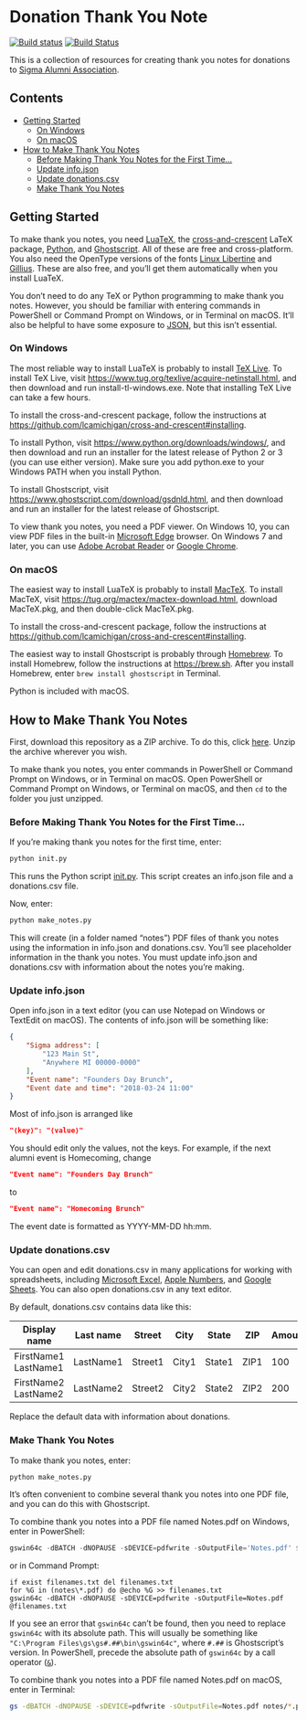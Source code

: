 # Donation Thank You Note

[![Build status](https://ci.appveyor.com/api/projects/status/yrco52v0ay9t50a0?svg=true)](https://ci.appveyor.com/project/lcamichigan/donation-thank-you-note)
[![Build Status](https://travis-ci.org/lcamichigan/donation-thank-you-note.svg?branch=master)](https://travis-ci.org/lcamichigan/donation-thank-you-note)

This is a collection of resources for creating thank you notes for donations to
[Sigma Alumni Association](https://lcamichigan.com).

## Contents

* [Getting Started](#getting-started)
  * [On Windows](#on-windows)
  * [On macOS](#on-macos)
* [How to Make Thank You Notes](#how-to-make-thank-you-notes)
  * [Before Making Thank You Notes for the First Time…](#before-making-thank-you-notes-for-the-first-time)
  * [Update info\.json](#update-infojson)
  * [Update donations\.csv](#update-donationscsv)
  * [Make Thank You Notes](#make-thank-you-notes)

## Getting Started

To make thank you notes, you need [LuaTeX](http://www.luatex.org), the
[cross-and-crescent](https://github.com/lcamichigan/cross-and-crescent)
LaTeX package, [Python](https://www.python.org), and
[Ghostscript](https://www.ghostscript.com). All of these are free and
cross-platform. You also need the OpenType versions of the fonts
[Linux Libertine](http://libertine-fonts.org) and
[Gillius](http://arkandis.tuxfamily.org/adffonts.html). These are also free, and
you’ll get them automatically when you install LuaTeX.

You don’t need to do any TeX or Python programming to make thank you notes.
However, you should be familiar with entering commands in PowerShell or Command
Prompt on Windows, or in Terminal on macOS. It’ll also be helpful to have some
exposure to [JSON](https://en.wikipedia.org/wiki/JSON), but this isn’t
essential.

### On Windows

The most reliable way to install LuaTeX is probably to install
[TeX Live](https://www.tug.org/texlive/). To install TeX Live, visit
https://www.tug.org/texlive/acquire-netinstall.html, and then download and run
install-tl-windows.exe. Note that installing TeX Live can take a few hours.

To install the cross-and-crescent package, follow the instructions at
https://github.com/lcamichigan/cross-and-crescent#installing.

To install Python, visit https://www.python.org/downloads/windows/, and then
download and run an installer for the latest release of Python 2 or 3 (you can
use either version). Make sure you add python.exe to your Windows PATH when you
install Python.

To install Ghostscript, visit https://www.ghostscript.com/download/gsdnld.html,
and then download and run an installer for the latest release of Ghostscript.

To view thank you notes, you need a PDF viewer. On Windows 10, you can view PDF
files in the built-in
[Microsoft Edge](https://www.microsoft.com/en-us/windows/microsoft-edge)
browser. On Windows 7 and later, you can use
[Adobe Acrobat Reader](https://get.adobe.com/reader/) or
[Google Chrome](https://www.google.com/chrome/).

### On macOS

The easiest way to install LuaTeX is probably to install
[MacTeX](https://www.tug.org/mactex/). To install MacTeX, visit
https://tug.org/mactex/mactex-download.html, download MacTeX.pkg, and then
double-click MacTeX.pkg.

To install the cross-and-crescent package, follow the instructions at
https://github.com/lcamichigan/cross-and-crescent#installing.

The easiest way to install Ghostscript is probably through
[Homebrew](https://brew.sh). To install Homebrew, follow the instructions at
https://brew.sh. After you install Homebrew, enter `brew install ghostscript` in
Terminal.

Python is included with macOS.

## How to Make Thank You Notes

First, download this repository as a ZIP archive. To do this, click
[here](https://github.com/lcamichigan/donation-thank-you-note/archive/master.zip).
Unzip the archive wherever you wish.

To make thank you notes, you enter commands in PowerShell or Command Prompt on
Windows, or in Terminal on macOS. Open PowerShell or Command Prompt on Windows,
or Terminal on macOS, and then `cd` to the folder you just unzipped.

### Before Making Thank You Notes for the First Time…

If you’re making thank you notes for the first time, enter:

```sh
python init.py
```

This runs the Python script [init.py](init.py). This script creates an info.json
file and a donations.csv file.

Now, enter:

```sh
python make_notes.py
```

This will create (in a folder named “notes”) PDF files of thank you notes using
the information in info.json and donations.csv. You’ll see placeholder
information in the thank you notes. You must update info.json and donations.csv
with information about the notes you’re making.

### Update info.json

Open info.json in a text editor (you can use Notepad on Windows or TextEdit on
macOS). The contents of info.json will be something like:

```json
{
    "Sigma address": [
        "123 Main St",
        "Anywhere MI 00000-0000"
    ],
    "Event name": "Founders Day Brunch",
    "Event date and time": "2018-03-24 11:00"
}
```

Most of info.json is arranged like

```json
"⟨key⟩": "⟨value⟩"
```

You should edit only the values, not the keys. For example, if the next alumni
event is Homecoming, change

```json
"Event name": "Founders Day Brunch"
```

to

```json
"Event name": "Homecoming Brunch"
```

The event date is formatted as YYYY-MM-DD hh:mm.

### Update donations.csv

You can open and edit donations.csv in many applications for working with
spreadsheets, including
[Microsoft Excel](https://products.office.com/en-us/excel),
[Apple Numbers](https://www.apple.com/numbers/), and
[Google Sheets](https://www.google.com/sheets/about/). You can also open
donations.csv in any text editor.

By default, donations.csv contains data like this:

Display name         | Last name | Street  | City  | State  | ZIP  | Amount | Scholarships only
---------------------|-----------|---------|-------|--------|------|--------|------------------
FirstName1 LastName1 | LastName1 | Street1 | City1 | State1 | ZIP1 | 100    | FALSE
FirstName2 LastName2 | LastName2 | Street2 | City2 | State2 | ZIP2 | 200    | TRUE

Replace the default data with information about donations.

### Make Thank You Notes

To make thank you notes, enter:

```sh
python make_notes.py
```

It’s often convenient to combine several thank you notes into one PDF file, and
you can do this with Ghostscript.

To combine thank you notes into a PDF file named Notes.pdf on Windows, enter in
PowerShell:

```powershell
gswin64c -dBATCH -dNOPAUSE -sDEVICE=pdfwrite -sOutputFile='Notes.pdf' $(foreach ($file in Get-ChildItem notes\*.pdf) { 'notes\' + $file.Name })
```

or in Command Prompt:

```batch
if exist filenames.txt del filenames.txt
for %G in (notes\*.pdf) do @echo %G >> filenames.txt
gswin64c -dBATCH -dNOPAUSE -sDEVICE=pdfwrite -sOutputFile=Notes.pdf @filenames.txt
```

If you see an error that `gswin64c` can’t be found, then you need to replace
`gswin64c` with its absolute path. This will usually be something like
`"C:\Program Files\gs\gs#.##\bin\gswin64c"`, where `#.##` is Ghostscript’s
version. In PowerShell, precede the absolute path of `gswin64c` by a call
operator
([`&`](https://docs.microsoft.com/en-us/powershell/module/microsoft.powershell.core/about/about_operators#call-operator-)).

To combine thank you notes into a PDF file named Notes.pdf on macOS, enter in
Terminal:

```sh
gs -dBATCH -dNOPAUSE -sDEVICE=pdfwrite -sOutputFile=Notes.pdf notes/*.pdf
```

